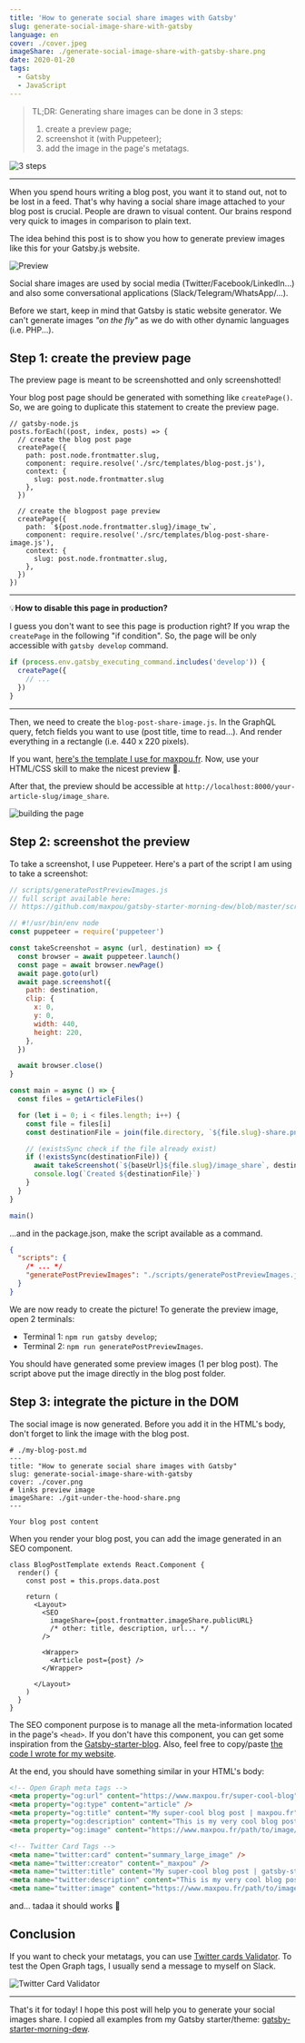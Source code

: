 ```yaml
---
title: 'How to generate social share images with Gatsby'
slug: generate-social-image-share-with-gatsby
language: en
cover: ./cover.jpeg
imageShare: ./generate-social-image-share-with-gatsby-share.png
date: 2020-01-20
tags:
  - Gatsby
  - JavaScript
---
```


> TL;DR: Generating share images can be done in 3 steps:
>
> 1. create a preview page;
> 2. screenshot it (with Puppeteer);
> 3. add the image in the page's metatags.

![3 steps](./3-steps.jpg)

---

When you spend hours writing a blog post, you want it to stand out, not to be lost in a feed. That's
why having a social share image attached to your blog post is crucial. People are drawn to visual
content. Our brains respond very quick to images in comparison to plain text.

The idea behind this post is to show you how to generate preview images like this for your Gatsby.js
website.

![Preview](./preview.png)

Social share images are used by social media (Twitter/Facebook/LinkedIn...) and also some
conversational applications (Slack/Telegram/WhatsApp/...).

Before we start, keep in mind that Gatsby is static website generator. We can't generate images _"on
the fly"_ as we do with other dynamic languages (i.e. PHP...).

## Step 1: create the preview page

The preview page is meant to be screenshotted and only screenshotted!

Your blog post page should be generated with something like `createPage()`. So, we are going to
duplicate this statement to create the preview page.

```js{13-18}
// gatsby-node.js
posts.forEach((post, index, posts) => {
  // create the blog post page
  createPage({
    path: post.node.frontmatter.slug,
    component: require.resolve('./src/templates/blog-post.js'),
    context: {
      slug: post.node.frontmatter.slug
    },
  })

  // create the blogpost page preview
  createPage({
    path: `${post.node.frontmatter.slug}/image_tw`,
    component: require.resolve('./src/templates/blog-post-share-image.js'),
    context: {
      slug: post.node.frontmatter.slug,
    },
  })
})
```

---

💡**How to disable this page in production?**

I guess you don't want to see this page is production right? If you wrap the `createPage` in the
following "if condition". So, the page will be only accessible with `gatsby develop` command.

```js
if (process.env.gatsby_executing_command.includes('develop')) {
  createPage({
    // ...
  })
}
```

---

Then, we need to create the `blog-post-share-image.js`. In the GraphQL query, fetch fields you want
to use (post title, time to read...). And render everything in a rectangle (i.e. 440 x 220 pixels).

If you want,
[here's the template I use for maxpou.fr](https://github.com/maxpou/gatsby-starter-morning-dew/blob/master/src/templates/blog-post-share-image.js).
Now, use your HTML/CSS skill to make the nicest preview 💪.

After that, the preview should be accessible at
`http://localhost:8000/your-article-slug/image_share`.

![building the page](building-page.png)

## Step 2: screenshot the preview

To take a screenshot, I use Puppeteer. Here's a part of the script I am using to take a screenshot:

```js
// scripts/generatePostPreviewImages.js
// full script available here:
// https://github.com/maxpou/gatsby-starter-morning-dew/blob/master/scripts/generatePostPreviewImages.js

// #!/usr/bin/env node
const puppeteer = require('puppeteer')

const takeScreenshot = async (url, destination) => {
  const browser = await puppeteer.launch()
  const page = await browser.newPage()
  await page.goto(url)
  await page.screenshot({
    path: destination,
    clip: {
      x: 0,
      y: 0,
      width: 440,
      height: 220,
    },
  })

  await browser.close()
}

const main = async () => {
  const files = getArticleFiles()

  for (let i = 0; i < files.length; i++) {
    const file = files[i]
    const destinationFile = join(file.directory, `${file.slug}-share.png`)

    // (existsSync check if the file already exist)
    if (!existsSync(destinationFile)) {
      await takeScreenshot(`${baseUrl}${file.slug}/image_share`, destinationFile)
      console.log(`Created ${destinationFile}`)
    }
  }
}

main()
```

...and in the package.json, make the script available as a command.

```json
{
  "scripts": {
    /* ... */
    "generatePostPreviewImages": "./scripts/generatePostPreviewImages.js"
  }
}
```

We are now ready to create the picture! To generate the preview image, open 2 terminals:

- Terminal 1: `npm run gatsby develop`;
- Terminal 2: `npm run generatePostPreviewImages`.

You should have generated some preview images (1 per blog post). The script above put the image
directly in the blog post folder.

## Step 3: integrate the picture in the DOM

The social image is now generated. Before you add it in the HTML's body, don't forget to link the
image with the blog post.

```yml{7}
# ./my-blog-post.md
---
title: "How to generate social share images with Gatsby"
slug: generate-social-image-share-with-gatsby
cover: ./cover.png
# links preview image
imageShare: ./git-under-the-hood-share.png
---

Your blog post content
```

When you render your blog post, you can add the image generated in an SEO component.

```jsx{8}
class BlogPostTemplate extends React.Component {
  render() {
    const post = this.props.data.post

    return (
      <Layout>
        <SEO
          imageShare={post.frontmatter.imageShare.publicURL}
          /* other: title, description, url... */
        />

        <Wrapper>
          <Article post={post} />
        </Wrapper>

      </Layout>
    )
  }
}
```

The SEO component purpose is to manage all the meta-information located in the page's `<head>`. If
you don't have this component, you can get some inspiration from the
[Gatsby-starter-blog](https://github.com/gatsbyjs/gatsby-starter-blog/blob/master/src/components/seo.js).
Also, feel free to copy/paste
[the code I wrote for my website](https://github.com/maxpou/gatsby-starter-morning-dew/blob/master/src/components/SEO.js#L33-L45).

At the end, you should have something similar in your HTML's body:

```html
<!-- Open Graph meta tags -->
<meta property="og:url" content="https://www.maxpou.fr/super-cool-blog" />
<meta property="og:type" content="article" />
<meta property="og:title" content="My super-cool blog post | maxpou.fr" />
<meta property="og:description" content="This is my very cool blog post description!" />
<meta property="og:image" content="https://www.maxpou.fr/path/to/image/generated.png" />

<!-- Twitter Card Tags -->
<meta name="twitter:card" content="summary_large_image" />
<meta name="twitter:creator" content="_maxpou" />
<meta name="twitter:title" content="My super-cool blog post | gatsby-starter-morning-dew" />
<meta name="twitter:description" content="This is my very cool blog post description!" />
<meta name="twitter:image" content="https://www.maxpou.fr/path/to/image/generated.png" />
```

and... tadaa it should works 🎉

## Conclusion

If you want to check your metatags, you can use
[Twitter cards Validator](https://cards-dev.twitter.com/validator). To test the Open Graph tags, I
usually send a message to myself on Slack.

![Twitter Card Validator](./validator.png)

---

That's it for today! I hope this post will help you to generate your social images share. I copied
all examples from my Gatsby starter/theme:
[gatsby-starter-morning-dew](https://github.com/maxpou/gatsby-starter-morning-dew).
